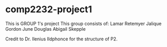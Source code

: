 # comp2232-project1
This is GROUP 1's project
This group consists of:
Lamar Retemyer 
Jalique Gordon
June Douglas
Abigail Skepple

Credit to Dr. Ilenius Ildphonce for the structure of P2. 
